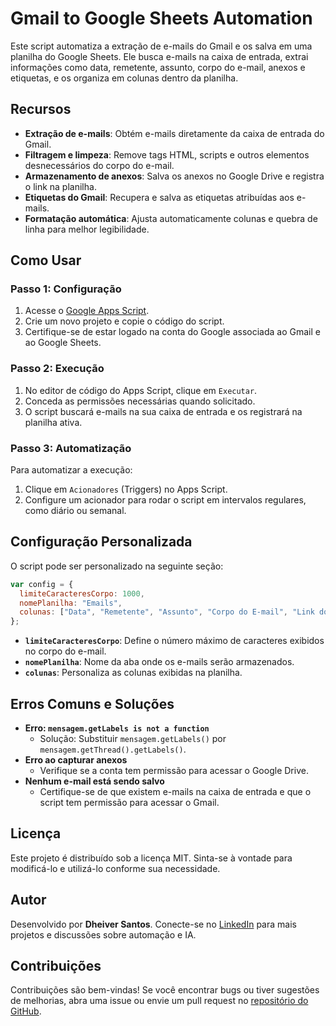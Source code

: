 # Gmail to Google Sheets Automation

Este script automatiza a extração de e-mails do Gmail e os salva em uma planilha do Google Sheets. Ele busca e-mails na caixa de entrada, extrai informações como data, remetente, assunto, corpo do e-mail, anexos e etiquetas, e os organiza em colunas dentro da planilha.

## Recursos
- **Extração de e-mails**: Obtém e-mails diretamente da caixa de entrada do Gmail.
- **Filtragem e limpeza**: Remove tags HTML, scripts e outros elementos desnecessários do corpo do e-mail.
- **Armazenamento de anexos**: Salva os anexos no Google Drive e registra o link na planilha.
- **Etiquetas do Gmail**: Recupera e salva as etiquetas atribuídas aos e-mails.
- **Formatação automática**: Ajusta automaticamente colunas e quebra de linha para melhor legibilidade.

## Como Usar

### Passo 1: Configuração
1. Acesse o [Google Apps Script](https://script.google.com/).
2. Crie um novo projeto e copie o código do script.
3. Certifique-se de estar logado na conta do Google associada ao Gmail e ao Google Sheets.

### Passo 2: Execução
1. No editor de código do Apps Script, clique em `Executar`.
2. Conceda as permissões necessárias quando solicitado.
3. O script buscará e-mails na sua caixa de entrada e os registrará na planilha ativa.

### Passo 3: Automatização
Para automatizar a execução:
1. Clique em `Acionadores` (Triggers) no Apps Script.
2. Configure um acionador para rodar o script em intervalos regulares, como diário ou semanal.

## Configuração Personalizada
O script pode ser personalizado na seguinte seção:
```javascript
var config = {
  limiteCaracteresCorpo: 1000,
  nomePlanilha: "Emails",
  colunas: ["Data", "Remetente", "Assunto", "Corpo do E-mail", "Link do Anexo", "Etiquetas"]
};
```
- **`limiteCaracteresCorpo`**: Define o número máximo de caracteres exibidos no corpo do e-mail.
- **`nomePlanilha`**: Nome da aba onde os e-mails serão armazenados.
- **`colunas`**: Personaliza as colunas exibidas na planilha.

## Erros Comuns e Soluções
- **Erro: `mensagem.getLabels is not a function`**
  - Solução: Substituir `mensagem.getLabels()` por `mensagem.getThread().getLabels()`.
- **Erro ao capturar anexos**
  - Verifique se a conta tem permissão para acessar o Google Drive.
- **Nenhum e-mail está sendo salvo**
  - Certifique-se de que existem e-mails na caixa de entrada e que o script tem permissão para acessar o Gmail.

## Licença
Este projeto é distribuído sob a licença MIT. Sinta-se à vontade para modificá-lo e utilizá-lo conforme sua necessidade.

## Autor
Desenvolvido por **Dheiver Santos**. Conecte-se no [LinkedIn](https://www.linkedin.com/in/dheiversantos) para mais projetos e discussões sobre automação e IA.

## Contribuições
Contribuições são bem-vindas! Se você encontrar bugs ou tiver sugestões de melhorias, abra uma issue ou envie um pull request no [repositório do GitHub](https://github.com/dheiversantos/gmail-to-sheets).

